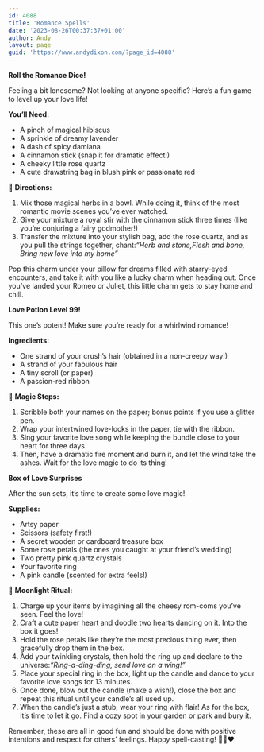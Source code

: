 ```yaml
---
id: 4088
title: 'Romance Spells'
date: '2023-08-26T00:37:37+01:00'
author: Andy
layout: page
guid: 'https://www.andydixon.com/?page_id=4088'
---
```


**Roll the Romance Dice!**

Feeling a bit lonesome? Not looking at anyone specific? Here’s a fun game to level up your love life!

**You’ll Need:**

- A pinch of magical hibiscus
- A sprinkle of dreamy lavender
- A dash of spicy damiana
- A cinnamon stick (snap it for dramatic effect!)
- A cheeky little rose quartz
- A cute drawstring bag in blush pink or passionate red

🔮 **Directions:**

1. Mix those magical herbs in a bowl. While doing it, think of the most romantic movie scenes you’ve ever watched.
2. Give your mixture a royal stir with the cinnamon stick three times (like you’re conjuring a fairy godmother!)
3. Transfer the mixture into your stylish bag, add the rose quartz, and as you pull the strings together, chant:*“Herb and stone,Flesh and bone, Bring new love into my home”*

Pop this charm under your pillow for dreams filled with starry-eyed encounters, and take it with you like a lucky charm when heading out. Once you’ve landed your Romeo or Juliet, this little charm gets to stay home and chill.

**Love Potion Level 99!**

This one’s potent! Make sure you’re ready for a whirlwind romance!

**Ingredients:**

- One strand of your crush’s hair (obtained in a non-creepy way!)
- A strand of your fabulous hair
- A tiny scroll (or paper)
- A passion-red ribbon

💌 **Magic Steps:**

1. Scribble both your names on the paper; bonus points if you use a glitter pen.
2. Wrap your intertwined love-locks in the paper, tie with the ribbon.
3. Sing your favorite love song while keeping the bundle close to your heart for three days.
4. Then, have a dramatic fire moment and burn it, and let the wind take the ashes. Wait for the love magic to do its thing!

**Box of Love Surprises**

After the sun sets, it’s time to create some love magic!

**Supplies:**

- Artsy paper
- Scissors (safety first!)
- A secret wooden or cardboard treasure box
- Some rose petals (the ones you caught at your friend’s wedding)
- Two pretty pink quartz crystals
- Your favorite ring
- A pink candle (scented for extra feels!)

🌙 **Moonlight Ritual:**

1. Charge up your items by imagining all the cheesy rom-coms you’ve seen. Feel the love!
2. Craft a cute paper heart and doodle two hearts dancing on it. Into the box it goes!
3. Hold the rose petals like they’re the most precious thing ever, then gracefully drop them in the box.
4. Add your twinkling crystals, then hold the ring up and declare to the universe:*“Ring-a-ding-ding, send love on a wing!”*
5. Place your special ring in the box, light up the candle and dance to your favorite love songs for 13 minutes.
6. Once done, blow out the candle (make a wish!), close the box and repeat this ritual until your candle’s all used up.
7. When the candle’s just a stub, wear your ring with flair! As for the box, it’s time to let it go. Find a cozy spot in your garden or park and bury it.

Remember, these are all in good fun and should be done with positive intentions and respect for others’ feelings. Happy spell-casting! 🌟🔮❤️